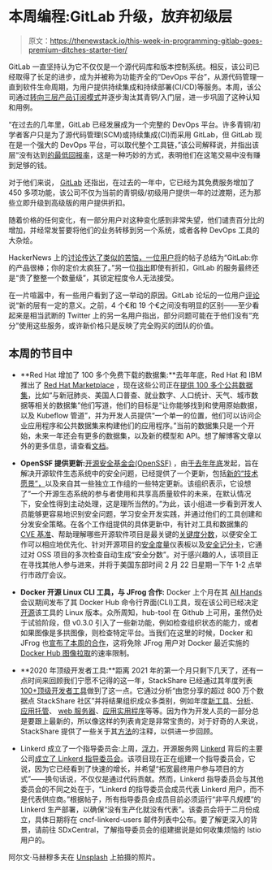 # 本周编程:GitLab 升级，放弃初级层

> 原文：<https://thenewstack.io/this-week-in-programming-gitlab-goes-premium-ditches-starter-tier/>

GitLab 一直坚持认为它不仅仅是一个源代码库和版本控制系统。相反，该公司已经取得了长足的进步，成为并被称为功能齐全的“DevOps 平台”，从源代码管理一直到软件生命周期，为用户提供持续集成和持续部署(CI/CD)等服务。本周，该公司通过[转向三层产品订阅模式](https://about.gitlab.com/blog/2021/01/26/new-gitlab-product-subscription-model/)并逐步淘汰其青铜/入门层，进一步巩固了这种认知和用例。

“在过去的几年里，GitLab 已经发展成为一个完整的 DevOps 平台。许多青铜/初学者客户只是为了源代码管理(SCM)或持续集成(CI)而采用 GitLab，但 GitLab 现在是一个强大的 DevOps 平台，可以取代整个工具链，”该公司解释说，并指出该层“没有达到[的最低回报率](https://www.investopedia.com/terms/h/hurdlerate.asp)，这是一种巧妙的方式，表明他们在这笔交易中没有赚到足够的钱。

对于他们来说， [GitLab](https://about.gitlab.com/?utm_content=inline-mention) 还指出，在过去的一年中，它已经为其免费服务增加了 450 多项功能，该公司不仅为当前的青铜级/初级用户提供一年的过渡期，还为那些立即升级到高级版的用户提供折扣。

随着价格的任何变化，有一部分用户对这种变化感到非常失望，他们谴责百分比的增加，并经常发誓要将他们的业务转移到另一个系统，或者各种 DevOps 工具的大杂烩。

HackerNews 上的[讨论传达了类似的苦恼，一位用户](https://news.ycombinator.com/item?id=25918717)[将](https://news.ycombinator.com/item?id=25925512)的帖子总结为“GitLab:你的产品很棒；你的定价太疯狂了。”另一位[指出](https://news.ycombinator.com/item?id=25920200)即使有折扣，GitLab 的服务最终还是“贵了整整一个数量级”，其锁定程度令人无法接受。

在一片喧嚣中，有一些用户看到了这一举动的原因。GitLab 论坛的一位用户[评论](https://forum.gitlab.com/t/new-gitlab-product-subscription-model/45923/27)说“新的层有一定的意义。之前，4 个€和 19 个€之间没有明显的区别——至少看起来是相当武断的 Twitter 上的另一名用户指出，部分问题可能在于他们没有“充分”使用这些服务，或许新价格只是反映了完全购买的团队的价值。

## 本周的节目中

*   **Red Hat 增加了 100 多个免费下载的数据集:**去年年底，Red Hat 和 IBM 推出了 [Red Hat Marketplace](https://marketplace.redhat.com/en-us) ，现在这些公司正在[提供 100 多个公共数据集](https://marketplace.redhat.com/en-us/blog/getting-started-with-datasets-on-red-hat-marketplace)，比如“与新冠肺炎、美国人口普查、就业数字、人口统计、天气、城市数据等相关的数据集”他们写道，他们的目标是“让你能够找到和使用原始数据，以及 Kubeflow 管道”，并为开发人员提供“一个单一的位置，他们可以访问企业应用程序和公共数据集来构建他们的应用程序。”当前的数据集只是一个开始，未来一年还会有更多的数据集，以及新的模型和 API。想了解博客文章以外的更多信息，请查看[文档](https://marketplace.redhat.com/en-us/documentation/datasets)。
*   **OpenSSF 提供更新:**[开源安全基金会(OpenSSF)](https://openssf.org/) ，由[于去年年底](https://thenewstack.io/the-open-source-security-foundation-looks-to-unite-and-conquer/)发起，旨在解决开源软件生态系统中的安全问题，已经提供了一个更新，包括[新的“技术愿景”，](https://openssf.org/blog/2021/01/28/jan_2021_announcement/)以及来自其一些独立工作组的一些特定更新。该组织表示，它设想了“一个开源生态系统的参与者使用和共享高质量软件的未来，在默认情况下，安全性得到主动处理，这是理所当然的。”为此，该小组进一步看到开发人员能够更容易地识别安全问题，学习安全开发实践，并通过他们的工具创建和分发安全策略。在各个工作组提供的具体更新中，有针对工具和数据集的 [CVE 基准](https://openssf.org/blog/2020/12/09/introducing-the-openssf-cve-benchmark/)、帮助理解哪些开源软件项目是最关键的[关键度分数](https://github.com/ossf/criticality_score)，以便安全工作可以相应地优先化、针对开源项目的[安全度量](https://github.com/ossf/Project-Security-Metrics)仪表板以及[安全记分卡](https://github.com/ossf/scorecard)，它通过对 OSS 项目的多次检查自动生成“安全分数”。对于感兴趣的人，该项目正在寻找其他人参与进来，并将于美国东部时间 2 月 22 日星期一下午 1-2 点举行市政厅会议。

*   **Docker 开源 Linux CLI 工具，与 JFrog 合作:** Docker 上个月在其 [All Hands](https://youtu.be/-A9jp-R_mBc?t=1820) 会议期间发布了其 Docker Hub 命令行界面(CLI)工具，现在该公司已经决定[开源](https://www.docker.com/blog/open-sourcing-the-docker-hub-cli-tool/)该工具的 Linux 版本。众所周知，hub-tool 在 Github 上可用，虽然仍处于试验阶段，但 v0.3.0 引入了一些新功能，例如检查组织状态的能力，或者如果图像是多拱图像，则检查特定平台。当我们在这里的时候，Docker 和 JFrog 也[宣布了本周的合作](https://jfrog.com/blog/jfrog-docker-partnership-for-dockerhub/)，这将免除 JFrog 用户对 Docker 最近实施的[Docker Hub 图像拉取](https://thenewstack.io/docker-hub-limits-what-they-are-and-how-to-route-around-them/)的速率限制。
*   **2020 年顶级开发者工具:**距离 2021 年的第一个月只剩下几天了，还有一点时间来回顾我们宁愿不记得的这一年，StackShare 已经通过其年度列表[100+顶级开发者工具](https://stackshare.io/posts/top-developer-tools-2020)做到了这一点。它通过分析“由您分享的超过 800 万个数据点 StackShare 社区”并将结果组织成众多类别，例如年度[新工具](https://stackshare.io/posts/top-developer-tools-2020#new)、[分析](https://stackshare.io/posts/top-developer-tools-2020#analytics)、[应用托管](https://stackshare.io/posts/top-developer-tools-2020#application-hosting)、 [web 服务器](https://stackshare.io/posts/top-developer-tools-2020#web-servers)、[应用实用程序](https://stackshare.io/posts/top-developer-tools-2020#application-utilities)等等。因为作为开发人员的一部分总是要跟上最新的，所以像这样的列表肯定是非常宝贵的，对于好奇的人来说，StackShare 提供了一些关于其[方法](https://stackshare.io/posts/top-developer-tools-2020#methodology)的注释，以供进一步回顾。

*   Linkerd 成立了一个指导委员会:上周，[浮力](https://buoyant.io/)，开源服务网 [Linkerd](https://linkerd.io/) 背后的主要公司[成立了 Linkerd 指导委员会](https://buoyant.io/newsroom/announcing-the-linkerd-steering-committee/)。该项目现在正在组建一个指导委员会，它说，因为它已经看到了快速的增长，并希望“拓宽最终用户参与项目的方式”——换句话说，不仅仅是通过代码贡献。然而，Linkerd 指导委员会与其他委员会的不同之处在于，“Linkerd 的指导委员会成员代表 Linkerd 用户，而不是代表供应商。”根据帖子，所有指导委员会成员目前必须运行“非平凡规模”的 Linkerd 生产部署，以确保“没有生产化就没有代表”。该委员会将于二月份成立，具体日期将在 cncf-linkerd-users 邮件列表中公布。要了解更深入的背景，请前往 SDxCentral，了解指导委员会的组建据说是如何收集烦恼的 Istio 用户的。

阿尔文·马赫穆多夫在 [Unsplash](https://unsplash.com/s/photos/freezing?utm_source=unsplash&utm_medium=referral&utm_content=creditCopyText) 上拍摄的照片。

<svg xmlns:xlink="http://www.w3.org/1999/xlink" viewBox="0 0 68 31" version="1.1"><title>Group</title> <desc>Created with Sketch.</desc></svg>